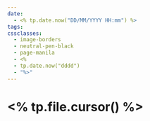 ```yaml
---
date:
  - <% tp.date.now("DD/MM/YYYY HH:mm") %>
tags: 
cssclasses:
  - image-borders
  - neutral-pen-black
  - page-manila
  - <%
  - tp.date.now("dddd")
  - "%>"
---
```

# <% tp.file.cursor() %>